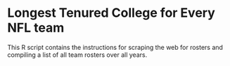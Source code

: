 Longest Tenured College for Every NFL team
==========================================
This R script contains the instructions for scraping the web for rosters and compiling a list of all team rosters over all years.

